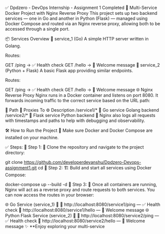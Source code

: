 ✅ Dpdzero - DevOps Internship - Assignment 1 Completed
🚀 Multi-Service Docker Project with Nginx Reverse Proxy
This project sets up two backend services — one in Go and another in Python (Flask) — managed using Docker Compose and routed via an Nginx reverse proxy, allowing both to be accessed through a single port.

📦 Services Overview
🐹 service_1 (Go)
A simple HTTP server written in Golang.

Routes:

GET /ping → ✅ Health check
GET /hello → 👋 Welcome message
🐍 service_2 (Python + Flask)
A basic Flask app providing similar endpoints.

Routes:

GET /ping → ✅ Health check
GET /hello → 👋 Welcome message
🌐 Nginx Reverse Proxy
Nginx runs in a Docker container and listens on port 8080. It forwards incoming traffic to the correct service based on the URL path:

🔗 Path	🧭 Proxies To	⚙️ Description
/service1/*	🐹 Go service	Golang backend
/service2/*	🐍 Flask service	Python backend
📄 Nginx also logs all requests with timestamps and paths to help with debugging and observability.

🛠️ How to Run the Project
🐳 Make sure Docker and Docker Compose are installed on your machine.

✅ Steps:
🔹 Step 1: 🚥 Clone the repository and navigate to the project directory:

git clone <https://github.com/developerdevanshu/Dpdzero-Devops-assignment1.git>
cd <Dpdzero-Devops-assignment1>
🔹 Step 2: 🏗️ Build and start all services using Docker Compose:

docker-compose up --build -d
🔹 Step 3: 🚦 Once all containers are running, Nginx will act as a reverse proxy and route requests to both services.
You can now access the routes in your browser:

🌐 Go Service (service_1) 🐹
🔗 http://localhost:8080/service1/ping  —  ✅ Health check
🔗 http://localhost:8080/service1/hello  —  👋 Welcome message
🌐 Python Flask Service (service_2) 🐍
🔗 http://localhost:8080/service2/ping  —  ✅ Health check
🔗 http://localhost:8080/service2/hello  —  👋 Welcome message
✨ **Enjoy exploring your multi-service
